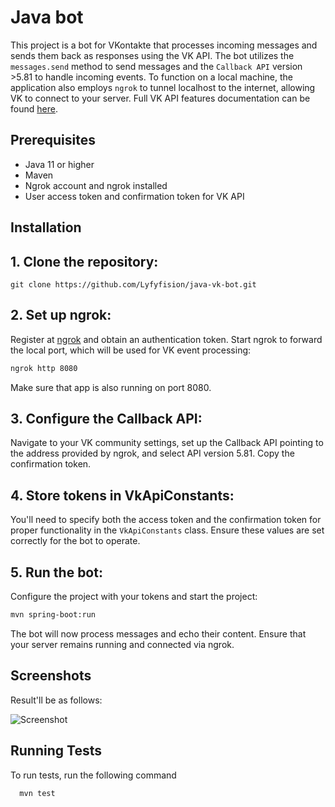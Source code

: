 
# Java bot

This project is a bot for VKontakte that processes incoming messages and sends them back as responses using the VK API. The bot utilizes the `messages.send` method to send messages and the `Callback API` version >5.81 to handle incoming events. To function on a local machine, the application also employs `ngrok` to tunnel localhost to the internet, allowing VK to connect to your server.
Full VK API features documentation can be found [here](https://dev.vk.com/ru/guide).


## Prerequisites

- Java 11 or higher
- Maven
- Ngrok account and ngrok installed
- User access token and confirmation token for VK API
## Installation

## 1. Clone the repository:
   ```
   git clone https://github.com/Lyfyfision/java-vk-bot.git
   
   ```
## 2. Set up ngrok:
   
   Register at [ngrok](https://ngrok.com/) and obtain an authentication token. Start ngrok to forward the local port, which will be used for VK event processing:
   
   ```bash
   ngrok http 8080
   ```
   Make sure that app is also running on port 8080.
## 3. Configure the Callback API:
   
   Navigate to your VK community settings, set up the Callback API pointing to the address provided by ngrok, and select API version 5.81. Copy the confirmation token.

## 4. Store tokens in VkApiConstants:
   
   You'll need to specify both the access token and the confirmation token for proper functionality in the `VkApiConstants` class. Ensure these values are set correctly for the bot to operate.

## 5. Run the bot:
   
   Configure the project with your tokens and start the project:
   ```bash
   mvn spring-boot:run
   ```

The bot will now process messages and echo their content. Ensure that your server remains running and connected via ngrok.
## Screenshots

Result'll be as follows:

![Screenshot](https://i.ibb.co/WsGk07D/2024-10-20-17-22-43.png)


## Running Tests

To run tests, run the following command

```bash
  mvn test
```

